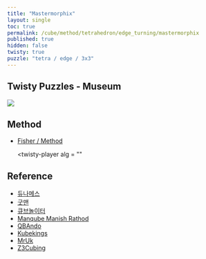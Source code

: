 ```yaml
---
title: "Mastermorphix"
layout: single
toc: true
permalink: /cube/method/tetrahedron/edge_turning/mastermorphix
published: true
hidden: false
twisty: true
puzzle: "tetra / edge / 3x3"
---
```

<span
  id     = "cube"
  puzzle = "{{page.puzzle}}"
  experimental-stickering   = "full"
  experimental-setup-alg    = "FD FR FL LR RD LD FD FL FR LR LD"
  experimental-setup-anchor = "end" >
</span>
<!-- <div id="test"></div> -->

<head>
  <base target="_blank">
</head>



## Twisty Puzzles - Museum

<a href="https://twistypuzzles.com/app/museum/museum_showitem.php?pkey=675">
  <img src="https://twistypuzzles.com/museum/large/00675-01.jpg">
</a>



## Method

- [Fisher / Method](/cube/method/NxNxN/modification/fisher#method)

  <twisty-player
    alg = ""
  ></twisty-player>



## Reference

- [듀나메스](https://youtu.be/yKW48BaE91M)
- [굿맨](https://youtu.be/NTwVr2T4u-o)
- [큐브놀이터](https://youtu.be/VW-CvVZkRzQ)
- [Manqube Manish Rathod](https://youtu.be/GpHxJILUTHI)
- [QBAndo](https://youtu.be/q6He6FX5540)
- [Kubekings](https://youtu.be/ANvWFXLW9G4)
- [MrUk](https://youtu.be/_ZgduvWVx14)
- [Z3Cubing](https://youtu.be/Q1DXmDGyebc)